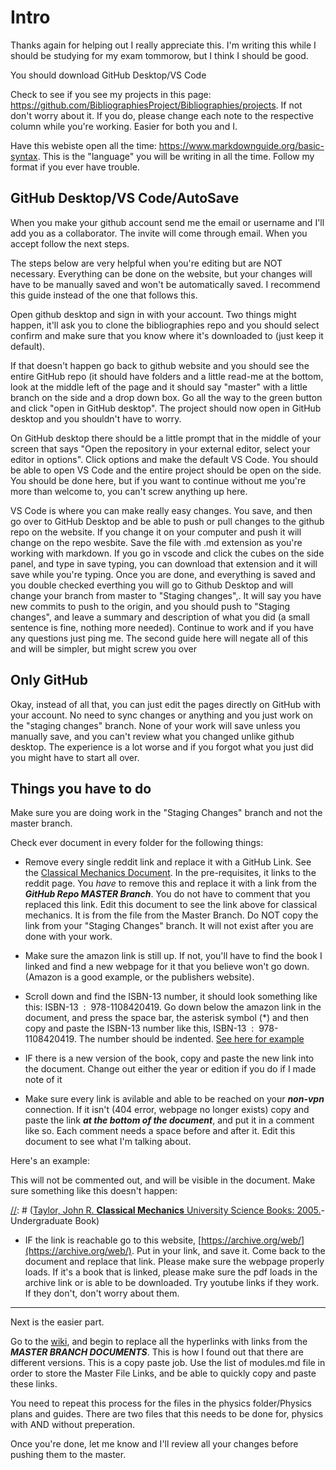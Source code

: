 # Intro

Thanks again for helping out I really appreciate this. I'm writing this while I should be studying for my exam tommorow, but I think I should be good.

You should download GitHub Desktop/VS Code

Check to see if you see my projects in this page: https://github.com/BibliographiesProject/Bibliographies/projects. If not don't worry about it. If you do, please change each note to the respective column while you're working. Easier for both you and I. 

Have this webiste open all the time: https://www.markdownguide.org/basic-syntax. This is the "language" you will be writing in all the time. Follow my format if you ever have trouble. 

## GitHub Desktop/VS Code/AutoSave

When you make your github account send me the email or username and I'll add you as a collaborator. The invite will come through email. When you accept follow the next steps.

The steps below are very helpful when you're editing but are NOT necessary. Everything can be done on the website, but your changes will have to be manually saved and won't be automatically saved. I recommend this guide instead of the one that follows this. 

Open github desktop and sign in with your account. Two things might happen, it'll ask you to clone the bibliographies repo and you should select confirm and make sure that you know where it's downloaded to (just keep it default). 

If that doesn't happen go back to github website and you should see the entire GitHub repo (it should have folders and a little read-me at the bottom, look at the middle left of the page and it should say "master" with a little branch on the side and a drop down box. Go all the way to the green button and click "open in GitHub desktop". The project should now open in GitHub desktop and you shouldn't have to worry. 

On GitHub desktop there should be a little prompt that in the middle of your screen that says "Open the repository in your external editor, select your editor in options". Click options and make the default VS Code. You should be able to open VS Code and the entire project should be open on the side. You should be done here, but if you want to continue without me you're more than welcome to, you can't screw anything up here. 

VS Code is where you can make really easy changes. You save, and then go over to GitHub Desktop and be able to push or pull changes to the github repo on the website. If you change it on your computer and push it will change on the repo wesbite. Save the file with .md extension as you're working with markdown. If you go in vscode and click the cubes on the side panel, and type in save typing, you can download that extension
and it will save while you're typing. Once you are done, and everything is saved and you double checked everthing you will go to Github Desktop and will change your branch from master to "Staging changes",. It will say you have new commits to push to the origin, and you should push to "Staging changes", and leave a summary and description of what you did (a small sentence is fine, nothing more needed). Continue to work and if you have any questions just ping me. The second guide here will negate all of this and will be simpler, but might screw you over

## Only GitHub

Okay, instead of all that, you can just edit the pages directly on GitHub with your account. No need to sync changes or anything and you just work on the "staging changes" branch. None of your work will save unless you manually save, and you can't review what you changed unlike github desktop. The experience is a lot worse and if you forgot what you just did you might have to start all over.

## Things you have to do

Make sure you are doing work in the "Staging Changes" branch and not the master branch. 

Check ever document in every folder for the following things:

* Remove every single reddit link and replace it with a GitHub Link. See the [Classical Mechanics Document](https://github.com/BibliographiesProject/Bibliographies/blob/master/Science/Physical%20Sciences/Physics/Classical%20Mechanics.md). In the pre-requisites, it links to the reddit page. You *have* to remove this and replace it with a link from the ***GitHub Repo MASTER Branch***. You do not have to comment that you replaced this link.  Edit this document to see the link above for classical mechanics. It is from the file from the Master Branch. Do NOT copy the link from your "Staging Changes" branch. It will not exist after you are done with your work. 

* Make sure the amazon link is still up. If not, you'll have to find the book I linked and find a new webpage for it that you believe won't go down. (Amazon is a good example, or the publishers website).
 * Scroll down and find the ISBN-13 number, it should look something like this:  ISBN-13 ‏ : ‎ 978-1108420419. Go down below the amazon link in the document, and press the space bar, the asterisk symbol (*) and then copy and paste the ISBN-13 number like this,  ISBN-13 ‏ : ‎ 978-1108420419. The number should be indented. [See here for example](https://github.com/BibliographiesProject/Bibliographies/blob/master/Math/DiscreteMathematics.md)

 * IF there is a new version of the book, copy and paste the new link into the document. Change out either the year or edition if you do if I made note of it

* Make sure every link is avilable and able to be reached on your ***non-vpn*** connection. If it isn't (404 error, webpage no longer exists) copy and paste the link ***at the bottom of the document***, and put it in a comment like so. Each comment needs a space before and after it. Edit this document to see what I'm talking about. 

[//]: # (Your Removed Link and Description go in these parantheses - Then say what kind of link it was, Book, Article, Pre-amble etc.)

[//]: # (Your Removed Link and Description go in these parantheses - Then say what kind of link it was, Book, Article, Pre-amble etc. - This is the proper spacing)

Here's an example:


[//]: # (Taylor, John R. **Classical Mechanics** University Science Books: 2005. http://www.amazon.com/Classical-Mechanics-John-R-Taylor/dp/189138922X - Undergraduate Book)

This will not be commented out, and will be visible in the document. Make sure something like this doesn't happen:

[//]: # ([Taylor, John R. **Classical Mechanics** University Science Books: 2005.](http://www.amazon.com/Classical-Mechanics-John-R-Taylor/dp/189138922X)- Undergraduate Book)

* IF the link is reachable go to this website, [https://archive.org/web/](https://archive.org/web/). Put in your link, and save it. Come back to the document and replace that link. Please make sure the webpage properly loads. If it's a book that is linked, please make sure the pdf loads in the archive link or is able to be downloaded. Try youtube links if they work. If they don't, don't worry about them. 


---

Next is the easier part. 

Go to the [wiki](https://github.com/BibliographiesProject/Bibliographies/wiki/Directory), and begin to replace all the hyperlinks with links from the ***MASTER BRANCH DOCUMENTS***. This is how I found out that there are different versions. This is a copy paste job. Use the list of modules.md file in order to store the Master File Links, and be able to quickly copy and paste these links. 

You need to repeat this process for the files in the physics folder/Physics plans and guides. There are two files that this needs to be done for, physics with AND without preperation. 

Once you're done, let me know and I'll review all your changes before pushing them to the master. 